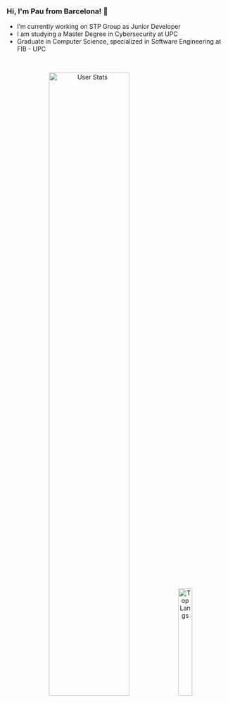 ### Hi, I'm Pau from Barcelona! 👋

-  I’m currently working on STP Group as Junior Developer
-  I am studying a Master Degree in Cybersecurity at UPC
-  Graduate in Computer Science, specialized in Software Engineering at FIB - UPC

<br>

<p align="center">
  <img alt="User Stats" src="https://github-readme-stats.vercel.app/api?username=paucuesta9&&show_icons=true&&theme=dark" width="60.25%"/>
  <img alt="Top Langs" src="https://github-readme-stats.vercel.app/api/top-langs/?username=paucuesta9&&theme=dark" width="25%"/>
</p>


